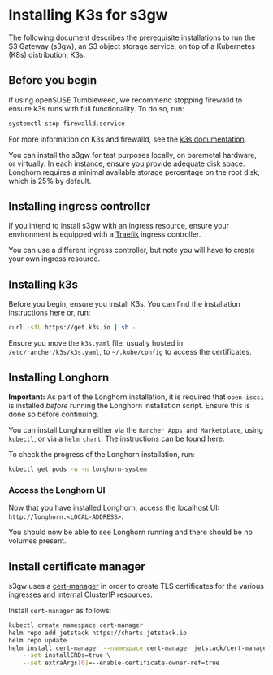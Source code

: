 
# Installing K3s for s3gw

The following document describes the prerequisite installations to run the
S3 Gateway (s3gw), an S3 object storage service, on top of a Kubernetes (K8s)
distribution, K3s.

## Before you begin

If using openSUSE Tumbleweed, we recommend stopping
firewalld to ensure k3s runs with full functionality. To do so, run:

```bash
systemctl stop firewalld.service
```

For more information on K3s and firewalld, see the
[k3s documentation](https://docs.k3s.io/advanced#red-hat-enterprise-linux--centos).

You can install the s3gw for test purposes locally, on baremetal hardware,
or virtually. In each instance, ensure you provide adequate disk space.
Longhorn requires a minimal available storage percentage on the root disk,
which is 25% by default.

## Installing ingress controller

If you intend to install s3gw with an ingress resource, ensure your
environment is equipped with a [Traefik](https://helm.traefik.io/traefik)
ingress controller.

You can use a different ingress controller, but note you will have to
create your own ingress resource.

## Installing k3s

Before you begin, ensure you install K3s. You can find the installation
instructions [here](https://k3s.io/) or, run:

```bash
curl -sfL https://get.k3s.io | sh -.
```

Ensure you move the `k3s.yaml` file, usually hosted in
`/etc/rancher/k3s/k3s.yaml`, to `~/.kube/config` to access the
certificates.

## Installing Longhorn

**Important:** As part of the Longhorn installation, it is required that
`open-iscsi` is installed *before* running the Longhorn installation script.
Ensure this is done so before continuing.

You can install Longhorn either via the `Rancher Apps and Marketplace`,
using `kubectl`, or via a `helm chart`. The instructions can be found
[here](https://longhorn.io/docs/1.4.2/deploy/install/).

To check the progress of the Longhorn installation, run:

```bash
kubectl get pods -w -n longhorn-system
```

### Access the Longhorn UI

Now that you have installed Longhorn, access the localhost UI:
`http://longhorn.<LOCAL-ADDRESS>`.

You should now be able to see Longhorn running and there should be no volumes
present.

## Install certificate manager

s3gw uses a [cert-manager](https://cert-manager.io/) in order to create TLS
certificates for the various ingresses and internal ClusterIP resources.

Install `cert-manager` as follows:

```bash
kubectl create namespace cert-manager
helm repo add jetstack https://charts.jetstack.io
helm repo update
helm install cert-manager --namespace cert-manager jetstack/cert-manager \
    --set installCRDs=true \
    --set extraArgs[0]=--enable-certificate-owner-ref=true
```
